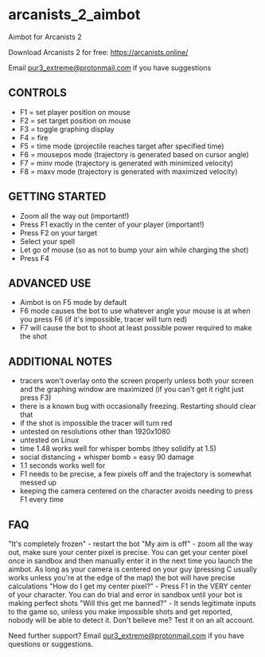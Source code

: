 # arcanists_2_aimbot
Aimbot for Arcanists 2

Download Arcanists 2 for free: https://arcanists.online/

Email pur3_extreme@protonmail.com if you have suggestions

## CONTROLS
* F1 = set player position on mouse
* F2 = set target position on mouse
* F3 = toggle graphing display
* F4 = fire
* F5 = time mode (projectile reaches target after specified time)
* F6 = mousepos mode (trajectory is generated based on cursor angle)
* F7 = minv mode (trajectory is generated with minimized velocity)
* F8 = maxv mode (trajectory is generated with maximized velocity)

## GETTING STARTED
* Zoom all the way out (important!)
* Press F1 exactly in the center of your player (important!)
* Press F2 on your target
* Select your spell
* Let go of mouse (so as not to bump your aim while charging the shot)
* Press F4

## ADVANCED USE
* Aimbot is on F5 mode by default
* F6 mode causes the bot to use whatever angle your mouse is at when you press F6 (if it's impossible, tracer will turn red)
* F7 will cause the bot to shoot at least possible power required to make the shot

## ADDITIONAL NOTES
* tracers won't overlay onto the screen properly unless both your screen and the graphing window are maximized (if you can't get it right just press F3)
* there is a known bug with occasionally freezing. Restarting should clear that
* if the shot is impossible the tracer will turn red
* untested on resolutions other than 1920x1080
* untested on Linux
* time 1.48 works well for whisper bombs (they solidify at 1.5)
* social distancing + whisper bomb = easy 90 damage
* 1.1 seconds works well for 
* F1 needs to be precise, a few pixels off and the trajectory is somewhat messed up
* keeping the camera centered on the character avoids needing to press F1 every time

## FAQ
"It's completely frozen" - restart the bot
"My aim is off" - zoom all the way out, make sure your center pixel is precise. You can get your center pixel once in sandbox and then manually enter it in the next time you launch the aimbot. As long as your camera is centered on your guy (pressing C usually works unless you're at the edge of the map) the bot will have precise calculations
"How do I get my center pixel?" - Press F1 in the VERY center of your character. You can do trial and error in sandbox until your bot is making perfect shots
"Will this get me banned?" - It sends legitimate inputs to the game so, unless you make impossible shots and get reported, nobody will be able to detect it. Don't believe me? Test it on an alt account.

Need further support? Email pur3_extreme@protonmail.com if you have questions or suggestions.
